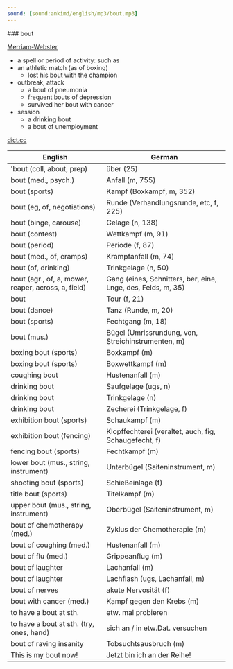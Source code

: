 ```yaml
---
sound: [sound:ankimd/english/mp3/bout.mp3]
---
```


\### bout

[Merriam-Webster](https://www.merriam-webster.com/dictionary/bout)

- a spell or period of activity: such as
- an athletic match (as of boxing)
    - lost his bout with the champion
- outbreak, attack
    - a bout of pneumonia
    - frequent bouts of depression
    - survived her bout with cancer
- session
    - a drinking bout
    - a bout of unemployment

[dict.cc](https://www.dict.cc/bout)

| English        | German       |
| -------------- | ------------ |
| 'bout (coll, about, prep) | über (25) |
| bout (med., psych.) | Anfall (m, 755) |
| bout (sports) | Kampf (Boxkampf, m, 352) |
| bout (eg, of, negotiations) | Runde (Verhandlungsrunde, etc, f, 225) |
| bout (binge, carouse) | Gelage (n, 138) |
| bout (contest) | Wettkampf (m, 91) |
| bout (period) | Periode (f, 87) |
| bout (med., of, cramps) | Krampfanfall (m, 74) |
| bout (of, drinking) | Trinkgelage (n, 50) |
| bout (agr., of, a, mower, reaper, across, a, field) | Gang (eines, Schnitters, ber, eine, Lnge, des, Felds, m, 35) |
| bout | Tour (f, 21) |
| bout (dance) | Tanz (Runde, m, 20) |
| bout (sports) | Fechtgang (m, 18) |
| bout (mus.) | Bügel (Umrissrundung, von, Streichinstrumenten, m) |
| boxing bout (sports) | Boxkampf (m) |
| boxing bout (sports) | Boxwettkampf (m) |
| coughing bout | Hustenanfall (m) |
| drinking bout | Saufgelage (ugs, n) |
| drinking bout | Trinkgelage (n) |
| drinking bout | Zecherei (Trinkgelage, f) |
| exhibition bout (sports) | Schaukampf (m) |
| exhibition bout (fencing) | Klopffechterei (veraltet, auch, fig, Schaugefecht, f) |
| fencing bout (sports) | Fechtkampf (m) |
| lower bout (mus., string, instrument) | Unterbügel (Saiteninstrument, m) |
| shooting bout (sports) | Schießeinlage (f) |
| title bout (sports) | Titelkampf (m) |
| upper bout (mus., string, instrument) | Oberbügel (Saiteninstrument, m) |
| bout of chemotherapy (med.) | Zyklus der Chemotherapie (m) |
| bout of coughing (med.) | Hustenanfall (m) |
| bout of flu (med.) | Grippeanflug (m) |
| bout of laughter | Lachanfall (m) |
| bout of laughter | Lachflash (ugs, Lachanfall, m) |
| bout of nerves | akute Nervosität (f) |
| bout with cancer (med.) | Kampf gegen den Krebs (m) |
| to have a bout at sth. | etw. mal probieren |
| to have a bout at sth. (try, ones, hand) | sich an / in etw.Dat. versuchen |
| bout of raving insanity | Tobsuchtsausbruch (m) |
| This is my bout now! | Jetzt bin ich an der Reihe! |
